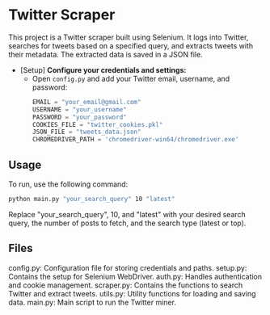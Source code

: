 # Twitter Scraper

This project is a Twitter scraper built using Selenium. It logs into Twitter, searches for tweets based on a specified query, and extracts tweets with their metadata. The extracted data is saved in a JSON file.

- [Setup]
 **Configure your credentials and settings:**
   - Open `config.py` and add your Twitter email, username, and password:
     ```python
     EMAIL = "your_email@gmail.com"
     USERNAME = "your_username"
     PASSWORD = "your_password"
     COOKIES_FILE = "twitter_cookies.pkl"
     JSON_FILE = "tweets_data.json"
     CHROMEDRIVER_PATH = 'chromedriver-win64/chromedriver.exe'
     ```
     
## Usage

To run, use the following command:

```sh
python main.py "your_search_query" 10 "latest"
```
Replace "your_search_query", 10, and "latest" with your desired search query, the number of posts to fetch, and the search type (latest or top).

## Files

config.py: Configuration file for storing credentials and paths.
setup.py: Contains the setup for Selenium WebDriver.
auth.py: Handles authentication and cookie management.
scraper.py: Contains the functions to search Twitter and extract tweets.
utils.py: Utility functions for loading and saving data.
main.py: Main script to run the Twitter miner.
